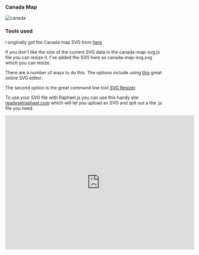 ### Canada Map

![canada](https://cldup.com/jGZ4MT1XSK.png)


### Tools used
I originally got the Canada map SVG from [here](http://commons.wikimedia.org/wiki/File:Canada_blank_map.svg)

If you don't like the size of the current SVG data in the canada-map-svg.js file you can resize it. I've added the SVG here as canada-map-svg.svg which you can resize.

There are a number of ways to do this. The options include using [this](http://svg-edit.googlecode.com/svn/branches/2.6/editor/svg-editor.html) great online SVG editor.

The second option is the great command line tool [SVG Resizer](https://github.com/vieron/svg-resizer).

To use your SVG file with Raphael.js you can use this handy site [readysetraphael.com](www.readysetraphael.com) which will let you upload an SVG and spit out a the .js file you need.

<iframe src="http://gfycat.com/ifr/ClosedSparklingAnchovy" frameborder="0" scrolling="no" width="598" height="426" style="-webkit-backface-visibility: hidden;-webkit-transform: scale(1);" ></iframe>